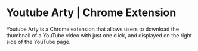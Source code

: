 # Youtube Arty | Chrome Extension 
 Youtube Arty is a Chrome extension that allows users to download the thumbnail of a YouTube video with just one click, and displayed on the right side of the YouTube page.
